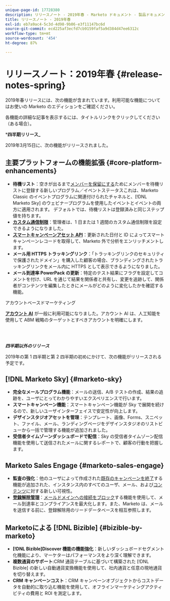 ```yaml
---
unique-page-id: 17728380
description: リリースノート - 2019年春 - Marketo ドキュメント - 製品ドキュメント
title: リリースノート - 2019年春
exl-id: eb7a9ac4-5c3d-4d98-9b06-e3f11147bc6d
source-git-commit: ecd225af3ecfd7cb9159faf5a9d384d47ee6312c
workflow-type: tm+mt
source-wordcount: '454'
ht-degree: 87%

---
```


# リリースノート：2019年春 {#release-notes-spring}

2019年春リリースには、次の機能が含まれています。利用可能な機能についてはお使いの Marketo のエディションをご確認ください。

各機能の詳細な記事を表示するには、タイトルリンクをクリックしてください（ある場合）。

***四半期リリース_**

2019年3月15日に、次の機能がリリースされました。

## 主要プラットフォームの機能拡張 {#core-platform-enhancements}

* **待機リスト**：空きが出るまで[メンバーを保留にする](/help/marketo/product-docs/core-marketo-concepts/smart-campaigns/program-flow-actions/change-program-status.md)ためにメンバーを待機リストに登録する新しいプログラム／イベントステータスこれは、Marketo Classic のイベントプログラムに関連付けられたチャネルと、[!DNL Marketo Sky] のウェビナープログラムを使用したイベントとイベントの両方に適用されます。 デフォルトでは、待機リストは登録済みと同じステップ値を持ちます。
* **[カスタム通信制限](/help/marketo/product-docs/administration/email-setup/enable-communication-limits.md)**：管理者は、1 日または 1 週間のカスタム通信制限を設定できるようになりました。
* **[スマートキャンペーンアセット API](https://developers.marketo.com/rest-api/assets/smart-campaigns/)**：更新された日付と ID によってスマートキャンペーンレコードを取得して、Marketo 外で分析をエンリッチメントします。
* **メール用 HTTPS トラッキングリンク**：「トラッキングリンクのセキュリティで保護されたドメイン」を購入した顧客の場合、ブランディングされたトラッキングリンクをメール内に HTTPS として表示できるようになりました。
* **メール到達率 PowerPack の更新**：特定のテスト結果にフラグを設定してコメントを付け、URL を通じて結果を関係者と共有し、変更を追跡して、関係者がコンテンツを編集したときにメールがどのように変化したかを確認する機能。

アカウントベースドマーケティング

**[アカウント AI](/help/marketo/product-docs/target-account-management/account-profiling/account-profiling-ranking-and-tuning.md)** が一般に利用可能になりました。アカウント AI は、人工知能を使用して ABM 戦略のターゲットとすべきアカウントを明確にします。

<br> 

**_四半期以外のリリース_**

2019年の第 1 四半期と第 2 四半期の初めにかけて、次の機能がリリースされる予定です。

## [!DNL Marketo Sky] {#marketo-sky}

* **完全なメールプログラム機能**：メールの送信、A/B テストの作成、結果の追跡を、ユーザにとってわかりやすいエクスペリエンスで行います。
* **スマートキャンペーン機能**：スマートキャンペーン機能が Sky で展開を続けるので、新しいユーザインターフェイスで安定性が向上します。
* **デザインスタジオアセットを管理**：テンプレート、画像、Forms、スニペット、ファイル、メール、ランディングページをデザインスタジオのリストビューから一括で管理する機能が追加されました。
* **受信者タイムゾーンダッシュボードで配信**：Sky の受信者タイムゾーン配信機能を使用して送信されたメールに関するレポートで、顧客の行動を把握します。

## Marketo Sales Engage {#marketo-sales-engage}

* **監査の強化**：他のユーザによって作成された[既存のキャンペーンを終了](/help/marketo/product-docs/marketo-sales-connect/campaigns/view-campaigns-list-as-another-user.md)する機能が追加された、インスタンス内のすべてのユーザ、メール、および[コンテンツ](/help/marketo/product-docs/marketo-sales-connect/templates/view-template-list-as-another-user.md)に対する新しい可視性。
* **[登録解除管理](/help/marketo/product-docs/marketo-sales-connect/email/unsubscribes/marketo-unsubscribe-check.md)**：[メールドメインへの接続をブロック](/help/marketo/product-docs/marketo-sales-connect/admin/blocked-domains.md)する機能を使用して、メール到達率とコンプライアンスを最大化します。また、Marketo は、メールを送信する前に、登録解除用のリードデータベースを相互参照します。

## Marketoによる [!DNL Bizible] {#bizible-by-marketo}

* **[!DNL Bizible]Discover 機能の機能強化**：新しいダッシュボードセグメント化機能により、マーケターはパフォーマンスをより深く理解できます。
* **複数通貨のサポート**:CRM 通貨テーブルに基づいて構築された [!DNL Bizible] の新しい自動通貨変換機能を使用して、社内通貨と任意の現地通貨を切り替えます。
* **CRM キャンペーンコスト**：CRM キャンペーンオブジェクトからコストデータを自動的に取り込む機能を使用して、オフラインマーケティングアクティビティの費用と ROI を測定します。
